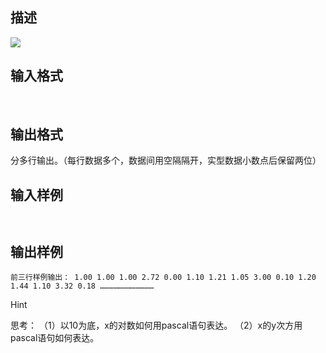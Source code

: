 ## 描述

<img border=0 src=http://60.191.162.158:8080/JudgeOnline/images/tsinghua/NO4/4_2.jpg>

## 输入格式

 

## 输出格式

分多行输出。（每行数据多个，数据间用空隔隔开，实型数据小数点后保留两位）

## 输入样例

```plaintext
 
```

## 输出样例

```plaintext
前三行样例输出： 1.00 1.00 1.00 2.72 0.00 1.10 1.21 1.05 3.00 0.10 1.20 1.44 1.10 3.32 0.18 ………………………………
```

Hint

思考： （1）以10为底，x的对数如何用pascal语句表达。 （2）x的y次方用pascal语句如何表达。



 

